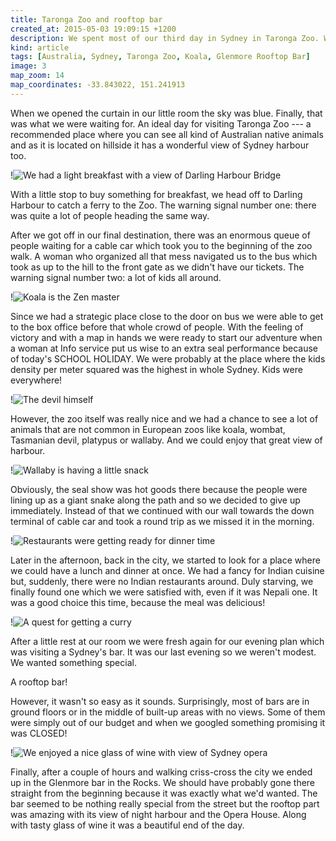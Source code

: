 ```yaml
---
title: Taronga Zoo and rooftop bar
created_at: 2015-05-03 19:09:15 +1200
description: We spent most of our third day in Sydney in Taronga Zoo. We started with a light breakfast in the morning at wharf and took a ferry there. In the evening we went to the famous Glenmore rooftop bar at Rocks.
kind: article
tags: [Australia, Sydney, Taronga Zoo, Koala, Glenmore Rooftop Bar]
image: 3
map_zoom: 14
map_coordinates: -33.843022, 151.241913
---
```


When we opened the curtain in our little room the sky was blue. Finally, that was what we were waiting for. An ideal day for visiting Taronga Zoo --- a recommended place where you can see all kind of Australian native animals and as it is located on hillside it has a wonderful view of Sydney harbour too.

!![We had a light breakfast with a view of Darling Harbour Bridge](1)

With a little stop to buy something for breakfast, we head off to Darling Harbour to catch a ferry to the Zoo. The warning signal number one: there was quite a lot of people heading the same way.

After we got off in our final destination, there was an enormous queue of people waiting for a cable car which took you to the beginning of the zoo walk. A woman who organized all that mess navigated us to the bus which took as up to the hill to the front gate as we didn't have our tickets. The warning signal number two: a lot of kids all around.

!![Koala is the Zen master](2)

Since we had a strategic place close to the door on bus we were able to get to the box office before that whole crowd of people. With the feeling of victory and with a map in hands we were ready to start our adventure when a woman at Info service put us wise to an extra seal performance because of today's SCHOOL HOLIDAY. We were probably at the place where the kids density per meter squared was the highest in whole Sydney. Kids were everywhere!

!![The devil himself](4)

However, the zoo itself was really nice and we had a chance to see a lot of animals that are not common in European zoos like koala, wombat, Tasmanian devil, platypus or wallaby. And we could enjoy that great view of harbour.

!![Wallaby is having a little snack](5)

Obviously, the seal show was hot goods there because the people were lining up as a giant snake along the path and so we decided to give up immediately. Instead of that we continued with our wall towards the down terminal of cable car and took a round trip as we missed it in the morning.

!![Restaurants were getting ready for dinner time](6)

Later in the afternoon, back in the city, we started to look for a place where we could have a lunch and dinner at once. We had a fancy for Indian cuisine but, suddenly, there were no Indian restaurants around. Duly starving, we finally found one which we were satisfied with, even if it was Nepali one. It was a good choice this time, because the meal was delicious!

!![A quest for getting a curry](7)

After a little rest at our room we were fresh again for our evening plan which was visiting a Sydney's bar. It was our last evening so we weren't modest. We wanted something special.

A rooftop bar!

However, it wasn't so easy as it sounds. Surprisingly, most of bars are in ground floors or in the middle of built-up areas with no views. Some of them were simply out of our budget and when we googled something promising it was CLOSED!

!![We enjoyed a nice glass of wine with view of Sydney opera](8)

Finally, after a couple of hours and walking criss-cross the city we ended up in the Glenmore bar in the Rocks. We should have probably gone there straight from the beginning because it was exactly what we'd wanted. The bar seemed to be nothing really special from the street but the rooftop part was amazing with its view of night harbour and the Opera House. Along with tasty glass of wine it was a beautiful end of the day.
